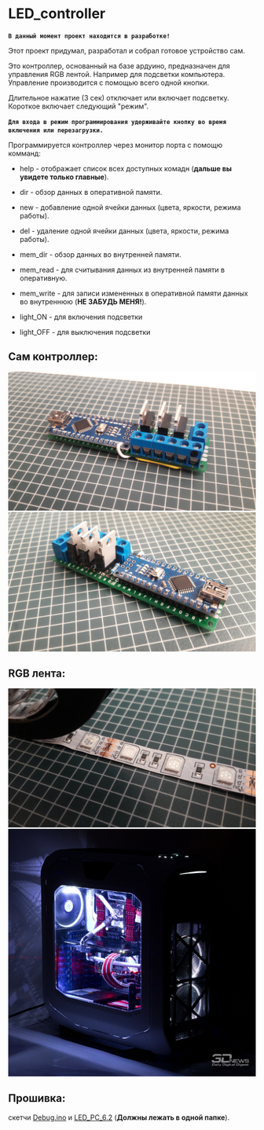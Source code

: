 # LED_controller

**```В данный момент проект находится в разработке!```**

Этот проект придумал, разработал и собрал готовое устройство сам.

Это контроллер, основанный на базе ардуино, предназначен для управления RGB лентой. Например для подсветки компьютера.
Управление производится с помощью всего одной кнопки. 

Длительное нажатие (3 сек) отключает или включает подсветку.
Короткое включает следующий "режим".

**```Для входа в режим программирования удерживайте кнопку во время включения или перезагрузки.```**


Программируется контроллер через монитор порта с помощю комманд:
- help - отображает список всех доступных комадн (**дальше вы увидете только главные**).

- dir - обзор данных в оперативной памяти.
- new - добавление одной ячейки данных (цвета, яркости, режима работы).
- del - удаление одной ячейки данных (цвета, яркости, режима работы).

- mem_dir - обзор данных во внутренней памяти.
- mem_read - для считывания данных из внутренней памяти в оперативную.
- mem_write - для записи измененных в оперативной памяти данных во внутреннюю (**НЕ ЗАБУДЬ МЕНЯ!**). 

- light_ON - для включения подсветки 
- light_OFF - для выключения подсветки 


## Сам контроллер:
![](https://github.com/TopProHatsker/LED_controller/blob/master/20180427_181451.jpg)
![](https://github.com/TopProHatsker/LED_controller/blob/master/20180427_181514.jpg)
 
## RGB лента:
![](https://github.com/TopProHatsker/LED_controller/blob/master/20180427_181649.jpg)
![](https://github.com/TopProHatsker/LED_controller/blob/master/sm.dark_1.800.jpg)

## Прошивка:
скетчи [Debug.ino](https://github.com/TopProHatsker/LED_controller/blob/master/Debug.ino) и [LED_PC_6.2](https://github.com/TopProHatsker/LED_controller/blob/master/LED_PC_6.2.ino) (**Должны лежать в одной папке**).
